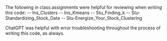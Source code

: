 The following in class assignments were helpful for reviewing when writing this code:
-- Ins_Clusters
-- Ins_Kmeans
-- Stu_Finding_k
-- Stu-Standardizing_Stock_Data
-- Stu-Energize_Your_Stock_Clustering

ChatGPT was helpful with error troubleshooting throughout the process of writing this code, as always.

